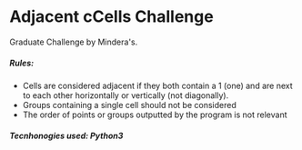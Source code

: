# Adjacent cCells Challenge
Graduate Challenge by Mindera's. 

##### Rules:
*  Cells are considered adjacent if they both contain a 1 (one) and are next to each other horizontally or vertically (not diagonally).
*  Groups containing a single cell should not be considered
*  The order of points or groups outputted by the program is not relevant


##### Tecnhonogies used: Python3
